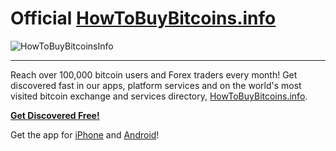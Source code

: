 # Official [HowToBuyBitcoins.info](http://howtobuybitcoins.info/)

![HowToBuyBitcoinsInfo](https://s3.amazonaws.com/s3.luxstack.com/github/howtobuybitcoins/howtobuybitcoinsinfo.png)

---

Reach over 100,000 bitcoin users and Forex traders every month! Get discovered fast in our apps, platform services and on the world's most visited bitcoin exchange and services directory, [HowToBuyBitcoins.info](http://howtobuybitcoins.info/).

[**Get Discovered Free!**](https://luxstack.com/getdiscovered)

Get the app for [iPhone](https://itunes.apple.com/app/luxstack-for-bitcoin/id646486715) and [Android](https://play.google.com/store/apps/details?id=com.luxstack.LUXSTACK.android)!